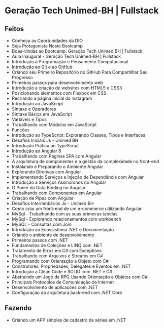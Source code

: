 # Geração Tech Unimed-BH | Fullstack

 ## Feitos
 - Conheça as Oportunidades da DIO
 - Seja Protagonista Neste Bootcamp
 - Boas-vindas ao Bootcamp: Geração Tech Unimed BH | Fullstack
 - Aula Inaugural - Geração Tech Unimed-BH | Fullstack
 - Introdução à Programação e Pensamento Computacional
 - Introdução ao Git e ao GitHub
 - Criando seu Primeiro Repositório no GitHub Para Compartilhar Seu Progresso 
 - Primeiros passos para desenvolvimento web
 - Introdução a criação de websites com HTML5 e CSS3
 - Posicionando elementos com Flexbox em CSS
 - Recriando a página inicial do Instagram
 - Introdução ao JavaScript
 - Sintaxe e Operadores
 - Sintaxe Básica em JavaScript
 - Variáveis e Tipos
 - Trabalhando com Módulos em JavaScript
 - Funções
 - Introdução ao TypeScript: Explorando Classes, Tipos e Interfaces
 - Desafios Iniciais Js - Unimed BH
 - Introdução Prática ao TypeScript
 - Introdução ao Angular 8
 - Trabalhando com Páginas SPA com Angular
 - A arquitetura de componentes e a gestão da complexidade no front-end
 - Instalando e Preparando o Ambiente Angular
 - Explorando Diretivas com Angular
 - Implementando Serviços e Injeção de Dependência com Angular
 - Introdução a Serviços Assíncronos no Angular
 - O Poder do Data Binding no Angular
 - Trabalhando com Componentes em Angular
 - Criação de Pipes com Angular
 - Desafios Intermediários Js - Unimed BH
 - Como criar um front-end de um e-commerce utilizando Angular
 - MySql - Trabalhando com as suas primeiras tabelas
 - MySql - Explorando relacionamentos com workbench
 - MySQL - Consultas com Join
 - Introdução ao Ecossistema .NET e Documentação
 - Criando o ambiente de desenvolvimento
 - Primeiros passos com .NET
 - Fundamentos de Coleções e LINQ com .NET
 - Tratamento de Erros em C# com Exceptions
 - Trabalhando com Arquivos e Streams em C#
 - Programando com Orientação a Objeto com C#
 - Construtores, Propriedades, Delegates e Eventos em .NET
 - Introdução a Clean Code e SOLID com .NET e C#
 - Abstraindo um Jogo de RPG Usando Orientação a Objetos com C#
 - Principais Protocolos de Comunicação da Internet
 - Desenvolvimento de aplicações com .NET
 - Configuração da arquitetura back-end com .NET Core

## Fazendo
- Criando um APP simples de cadastro de séries em .NET
